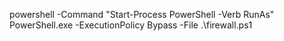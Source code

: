 


powershell -Command "Start-Process PowerShell -Verb RunAs"
PowerShell.exe -ExecutionPolicy Bypass -File .\firewall.ps1